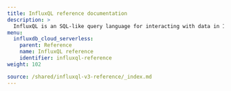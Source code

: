 ```yaml
---
title: InfluxQL reference documentation
description: >
  InfluxQL is an SQL-like query language for interacting with data in InfluxDB.
menu:
  influxdb_cloud_serverless:
    parent: Reference
    name: InfluxQL reference
    identifier: influxql-reference
weight: 102

source: /shared/influxql-v3-reference/_index.md
---
```


<!-- 
The content of this page is at /shared/influxql-v3-reference/_index.md
-->
